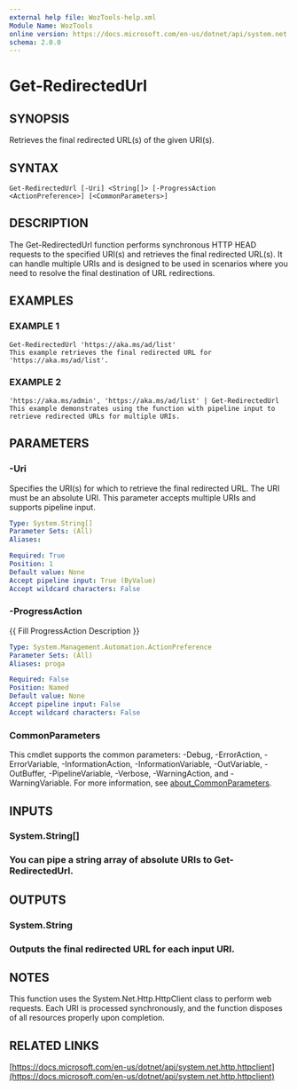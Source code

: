 ```yaml
---
external help file: WozTools-help.xml
Module Name: WozTools
online version: https://docs.microsoft.com/en-us/dotnet/api/system.net.http.httpclient
schema: 2.0.0
---
```


# Get-RedirectedUrl

## SYNOPSIS
Retrieves the final redirected URL(s) of the given URI(s).

## SYNTAX

```
Get-RedirectedUrl [-Uri] <String[]> [-ProgressAction <ActionPreference>] [<CommonParameters>]
```

## DESCRIPTION
The Get-RedirectedUrl function performs synchronous HTTP HEAD requests to the specified URI(s) and retrieves the final redirected URL(s).
It can handle multiple URIs and is designed to be used in scenarios where you need to resolve the final destination of URL redirections.

## EXAMPLES

### EXAMPLE 1
```
Get-RedirectedUrl 'https://aka.ms/ad/list'
This example retrieves the final redirected URL for 'https://aka.ms/ad/list'.
```

### EXAMPLE 2
```
'https://aka.ms/admin', 'https://aka.ms/ad/list' | Get-RedirectedUrl
This example demonstrates using the function with pipeline input to retrieve redirected URLs for multiple URIs.
```

## PARAMETERS

### -Uri
Specifies the URI(s) for which to retrieve the final redirected URL.
The URI must be an absolute URI.
This parameter accepts multiple URIs and supports pipeline input.

```yaml
Type: System.String[]
Parameter Sets: (All)
Aliases:

Required: True
Position: 1
Default value: None
Accept pipeline input: True (ByValue)
Accept wildcard characters: False
```

### -ProgressAction
{{ Fill ProgressAction Description }}

```yaml
Type: System.Management.Automation.ActionPreference
Parameter Sets: (All)
Aliases: proga

Required: False
Position: Named
Default value: None
Accept pipeline input: False
Accept wildcard characters: False
```

### CommonParameters
This cmdlet supports the common parameters: -Debug, -ErrorAction, -ErrorVariable, -InformationAction, -InformationVariable, -OutVariable, -OutBuffer, -PipelineVariable, -Verbose, -WarningAction, and -WarningVariable. For more information, see [about_CommonParameters](http://go.microsoft.com/fwlink/?LinkID=113216).

## INPUTS

### System.String[]
### You can pipe a string array of absolute URIs to Get-RedirectedUrl.
## OUTPUTS

### System.String
### Outputs the final redirected URL for each input URI.
## NOTES
This function uses the System.Net.Http.HttpClient class to perform web requests.
Each URI is processed synchronously, and the function disposes of all resources properly upon completion.

## RELATED LINKS

[https://docs.microsoft.com/en-us/dotnet/api/system.net.http.httpclient](https://docs.microsoft.com/en-us/dotnet/api/system.net.http.httpclient)

